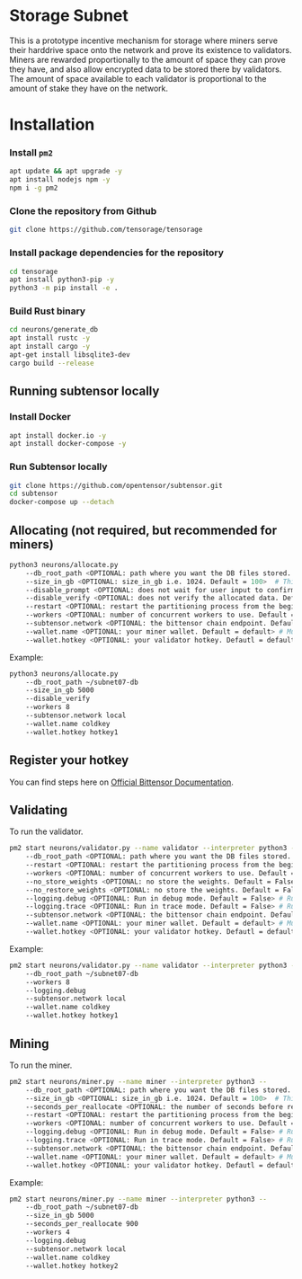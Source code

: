 # Storage Subnet
This is a prototype incentive mechanism for storage where miners serve their harddrive space onto the network and prove its existence to validators. Miners are rewarded proportionally to the amount of space they can prove they have, and also allow encrypted data to be stored there by validators. The amount of space available to each validator is proportional to the amount of stake they have on the network.


# Installation

### Install `pm2`
```bash
apt update && apt upgrade -y
apt install nodejs npm -y
npm i -g pm2
```

### Clone the repository from Github
```bash
git clone https://github.com/tensorage/tensorage
```

### Install package dependencies for the repository
```bash
cd tensorage
apt install python3-pip -y
python3 -m pip install -e .
```

### Build Rust binary
```bash
cd neurons/generate_db
apt install rustc -y
apt install cargo -y
apt-get install libsqlite3-dev
cargo build --release
```

## Running subtensor locally

### Install Docker
```bash
apt install docker.io -y
apt install docker-compose -y
```

### Run Subtensor locally
```bash
git clone https://github.com/opentensor/subtensor.git
cd subtensor
docker-compose up --detach
```

## Allocating (not required, but recommended for miners)
```bash
python3 neurons/allocate.py
    --db_root_path <OPTIONAL: path where you want the DB files stored. Default = ~/tensorage-db>  # This is where the partition will be created storing network data.
    --size_in_gb <OPTIONAL: size_in_gb i.e. 1024. Default = 100>  # This is the default size to store data.
    --disable_prompt <OPTIONAL: does not wait for user input to confirm the allocation. Default = False> # If True, the partitioning process will not wait for user input to confirm the allocation.
    --disable_verify <OPTIONAL: does not verify the allocated data. Default = False> # If True, the partitioning process verify all data allocated.
    --restart <OPTIONAL: restart the partitioning process from the beginning, otherwise restarts from the last created chunk. Default = False> # If true, the partitioning process restarts instead using a checkpoint.
    --workers <OPTIONAL: number of concurrent workers to use. Default = 256> # The number of concurrent workers to use to generate the partition.
    --subtensor.network <OPTIONAL: the bittensor chain endpoint. Default = finney> # The chain endpoint to use to generate the partition.
    --wallet.name <OPTIONAL: your miner wallet. Default = default> # Must be created using the bittensor-cli, btcli w new_coldkey.
    --wallet.hotkey <OPTIONAL: your validator hotkey. Defautl = default> # Must be created using the bittensor-cli, btcli w new_hotkey.
```

Example:
```bash
python3 neurons/allocate.py
    --db_root_path ~/subnet07-db
    --size_in_gb 5000
    --disable_verify
    --workers 8
    --subtensor.network local
    --wallet.name coldkey
    --wallet.hotkey hotkey1
```

## Register your hotkey
You can find steps here on [Official Bittensor Documentation](https://docs.bittensor.com/subnets/register-and-participate]).

## Validating
To run the validator.
```bash
pm2 start neurons/validator.py --name validator --interpreter python3 -- 
    --db_root_path <OPTIONAL: path where you want the DB files stored. Default = ~/tensorage-db>  # This is where the partition will be created storing network data.
    --restart <OPTIONAL: restart the partitioning process from the beginning, otherwise restarts from the last created chunk. Default = False> # If true, the partitioning process restarts instead using a checkpoint.
    --workers <OPTIONAL: number of concurrent workers to use. Default = 256> # The number of concurrent workers to use to generate the partition.
    --no_store_weights <OPTIONAL: no store the weights. Default = False> # If you don't want to store the weights on your harddrive.
    --no_restore_weights <OPTIONAL: no store the weights. Default = False> # If you don't want to restore the weights by old runs from your harddrive.
    --logging.debug <OPTIONAL: Run in debug mode. Default = False> # Run in debug mode.
    --logging.trace <OPTIONAL: Run in trace mode. Default = False> # Run in trace mode.
    --subtensor.network <OPTIONAL: the bittensor chain endpoint. Default = finney> # The chain endpoint to use to generate the partition.
    --wallet.name <OPTIONAL: your miner wallet. Default = default> # Must be created using the bittensor-cli, btcli w new_coldkey.
    --wallet.hotkey <OPTIONAL: your validator hotkey. Defautl = default> # Must be created using the bittensor-cli, btcli w new_hotkey.
```

Example:
```bash
pm2 start neurons/validator.py --name validator --interpreter python3 -- 
    --db_root_path ~/subnet07-db
    --workers 8
    --logging.debug
    --subtensor.network local
    --wallet.name coldkey
    --wallet.hotkey hotkey1
```

## Mining

To run the miner.
```bash
pm2 start neurons/miner.py --name miner --interpreter python3 --
    --db_root_path <OPTIONAL: path where you want the DB files stored. Default = ~/tensorage-db>  # This is where the partition will be created storing network data.
    --size_in_gb <OPTIONAL: size_in_gb i.e. 1024. Default = 100>  # This is the default size to store data.
    --seconds_per_reallocate <OPTIONAL: the number of seconds before reallocating. Default = 600> # This is the time between space updates based on changes to the subnet hotkeys.
    --restart <OPTIONAL: restart the partitioning process from the beginning, otherwise restarts from the last created chunk. Default = False> # If true, the partitioning process restarts instead using a checkpoint.
    --workers <OPTIONAL: number of concurrent workers to use. Default = 256> # The number of concurrent workers to use to generate the partition.
    --logging.debug <OPTIONAL: Run in debug mode. Default = False> # Run in debug mode.
    --logging.trace <OPTIONAL: Run in trace mode. Default = False> # Run in trace mode.
    --subtensor.network <OPTIONAL: the bittensor chain endpoint. Default = finney> # The chain endpoint to use to generate the partition.
    --wallet.name <OPTIONAL: your miner wallet. Default = default> # Must be created using the bittensor-cli, btcli w new_coldkey.
    --wallet.hotkey <OPTIONAL: your validator hotkey. Defautl = default> # Must be created using the bittensor-cli, btcli w new_hotkey.
```

Example:
```bash
pm2 start neurons/miner.py --name miner --interpreter python3 --
    --db_root_path ~/subnet07-db
    --size_in_gb 5000
    --seconds_per_reallocate 900
    --workers 4
    --logging.debug
    --subtensor.network local
    --wallet.name coldkey
    --wallet.hotkey hotkey2
```
